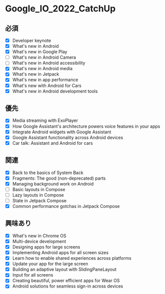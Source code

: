 # Google_IO_2022_CatchUp

## 必須

- [x] Developer keynote
- [x] What's new in Android
- [x] What's new in Google Play
- [ ] What's new in Android Camera
- [ ] What's new in Android accessibility
- [x] What's new in Android media
- [x] What's new in Jetpack
- [x] What's new in app performance
- [x] What's new with Android for Cars
- [x] What's new in Android development tools

## 優先

- [x] Media streaming with ExoPlayer
- [x] How Google Assistant's architecture powers voice features in your apps
- [x] Integrate Android widgets with Google Assistant
- [x] Google Assistant functionality across Android devices
- [x] Car talk: Assistant and Android for cars

## 関連

- [x] Back to the basics of System Back
- [x] Fragments: The good (non-deprecated) parts
- [x] Managing background work on Android
- [ ] Basic layouts in Compose
- [ ] Lazy layouts in Compose
- [ ] State in Jetpack Compose
- [x] Common performance gotchas in Jetpack Compose

## 興味あり

- [x] What's new in Chrome OS
- [x] Multi-device development
- [x] Designing apps for large screens
- [x] Implementing Android apps for all screen sizes
- [x] Learn how to enable shared experiences across platforms
- [x] Update your app for the large screen
- [x] Building an adaptive layout with SlidingPaneLayout
- [x] Input for all screens
- [x] Creating beautiful, power efficient apps for Wear OS
- [x] Android solutions for seamless sign-in across devices
